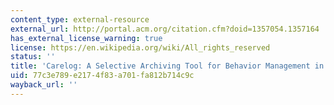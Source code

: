```yaml
---
content_type: external-resource
external_url: http://portal.acm.org/citation.cfm?doid=1357054.1357164
has_external_license_warning: true
license: https://en.wikipedia.org/wiki/All_rights_reserved
status: ''
title: 'Carelog: A Selective Archiving Tool for Behavior Management in Schools'
uid: 77c3e789-e217-4f83-a701-fa812b714c9c
wayback_url: ''
---
```

